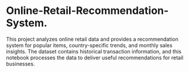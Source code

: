 # Online-Retail-Recommendation-System.
This project analyzes online retail data and provides a recommendation system for popular items, country-specific trends, and monthly sales insights. The dataset contains historical transaction information, and this notebook processes the data to deliver useful recommendations for retail businesses.
